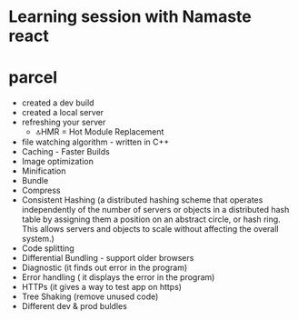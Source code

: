 # Learning session with Namaste react

# parcel
- created a dev build
- created a local server
- refreshing your server
    - 🔝HMR = Hot Module Replacement
- file watching algorithm - written in C++
- Caching - Faster Builds
- Image optimization
- Minification
- Bundle
- Compress
- Consistent Hashing (a distributed hashing scheme that operates independently of the number of servers or objects in a distributed hash table by assigning them a position on an abstract circle, or hash ring. This allows servers and objects to scale without affecting the overall system.)
- Code splitting
- Differential Bundling - support older browsers
- Diagnostic (it finds out error in the program)
- Error handling ( it displays the error in the program)
- HTTPs (it gives a way to test app on https)
- Tree Shaking (remove unused code)
- Different dev & prod buldles